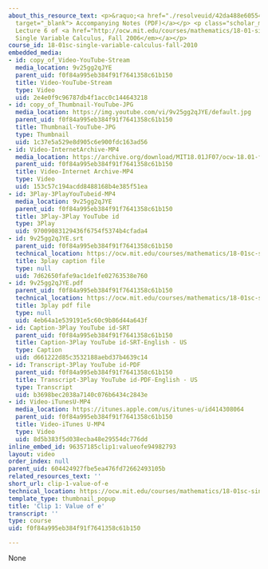 ```yaml
---
about_this_resource_text: <p>&raquo;<a href="./resolveuid/42da488e60554db54095585c536d5da9"
  target="_blank"> Accompanying Notes (PDF)</a></p> <p class="scholar_medsm">From
  Lecture 6 of <a href="http://ocw.mit.edu/courses/mathematics/18-01-single-variable-calculus-fall-2006/video-lectures/"><em>18.01
  Single Variable Calculus, Fall 2006</em></a></p>
course_id: 18-01sc-single-variable-calculus-fall-2010
embedded_media:
- id: copy_of_Video-YouTube-Stream
  media_location: 9v25gg2qJYE
  parent_uid: f0f84a995eb384f91f7641358c61b150
  title: Video-YouTube-Stream
  type: Video
  uid: 2e4e0f9c96787db4f1acc0c144643218
- id: copy_of_Thumbnail-YouTube-JPG
  media_location: https://img.youtube.com/vi/9v25gg2qJYE/default.jpg
  parent_uid: f0f84a995eb384f91f7641358c61b150
  title: Thumbnail-YouTube-JPG
  type: Thumbnail
  uid: 1c37e5a529e8d905c6e900fdc163ad56
- id: Video-InternetArchive-MP4
  media_location: https://archive.org/download/MIT18.01JF07/ocw-18.01-f07-lec06_300k.mp4
  parent_uid: f0f84a995eb384f91f7641358c61b150
  title: Video-Internet Archive-MP4
  type: Video
  uid: 153c57c194acdd8488168b4e385f51ea
- id: 3Play-3PlayYouTubeid-MP4
  media_location: 9v25gg2qJYE
  parent_uid: f0f84a995eb384f91f7641358c61b150
  title: 3Play-3Play YouTube id
  type: 3Play
  uid: 97009083129436f6754f5374b4cfada4
- id: 9v25gg2qJYE.srt
  parent_uid: f0f84a995eb384f91f7641358c61b150
  technical_location: https://ocw.mit.edu/courses/mathematics/18-01sc-single-variable-calculus-fall-2010/1.-differentiation/part-b-implicit-differentiation-and-inverse-functions/session-19-an-interesting-limit-involving-e/clip-1-value-of-e/9v25gg2qJYE.srt
  title: 3play caption file
  type: null
  uid: 7d62650fafe9ac1de1fe02763538e760
- id: 9v25gg2qJYE.pdf
  parent_uid: f0f84a995eb384f91f7641358c61b150
  technical_location: https://ocw.mit.edu/courses/mathematics/18-01sc-single-variable-calculus-fall-2010/1.-differentiation/part-b-implicit-differentiation-and-inverse-functions/session-19-an-interesting-limit-involving-e/clip-1-value-of-e/9v25gg2qJYE.pdf
  title: 3play pdf file
  type: null
  uid: 4eb64a1e539191e5c60c9b86d44a643f
- id: Caption-3Play YouTube id-SRT
  parent_uid: f0f84a995eb384f91f7641358c61b150
  title: Caption-3Play YouTube id-SRT-English - US
  type: Caption
  uid: d661222d85c3532188aebd37b4639c14
- id: Transcript-3Play YouTube id-PDF
  parent_uid: f0f84a995eb384f91f7641358c61b150
  title: Transcript-3Play YouTube id-PDF-English - US
  type: Transcript
  uid: b3698bec2038a7140c076b6434c2843e
- id: Video-iTunesU-MP4
  media_location: https://itunes.apple.com/us/itunes-u/id414308064
  parent_uid: f0f84a995eb384f91f7641358c61b150
  title: Video-iTunes U-MP4
  type: Video
  uid: 8d5b383f5d038ecba48e29554dc776dd
inline_embed_id: 96357185clip1:valueofe94982793
layout: video
order_index: null
parent_uid: 604424927fbe5ea476fd72662493105b
related_resources_text: ''
short_url: clip-1-value-of-e
technical_location: https://ocw.mit.edu/courses/mathematics/18-01sc-single-variable-calculus-fall-2010/1.-differentiation/part-b-implicit-differentiation-and-inverse-functions/session-19-an-interesting-limit-involving-e/clip-1-value-of-e
template_type: thumbnail_popup
title: 'Clip 1: Value of e'
transcript: ''
type: course
uid: f0f84a995eb384f91f7641358c61b150

---
```

None